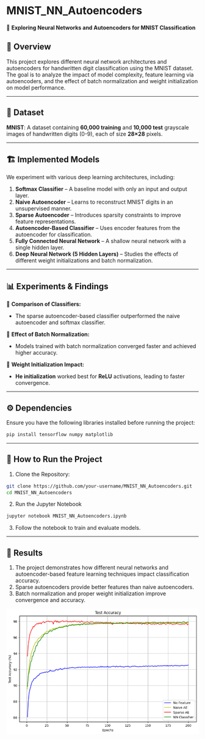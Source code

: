 # MNIST_NN_Autoencoders
🚀 **Exploring Neural Networks and Autoencoders for MNIST Classification**

## 📌 Overview
This project explores different neural network architectures and autoencoders for handwritten digit classification using the MNIST dataset. The goal is to analyze the impact of model complexity, feature learning via autoencoders, and the effect of batch normalization and weight initialization on model performance.

---

## 📂 Dataset
**MNIST**: A dataset containing **60,000 training** and **10,000 test** grayscale images of handwritten digits (0-9), each of size **28×28** pixels.

---

## 🏗️ Implemented Models
We experiment with various deep learning architectures, including:

1. **Softmax Classifier** – A baseline model with only an input and output layer.
2. **Naive Autoencoder** – Learns to reconstruct MNIST digits in an unsupervised manner.
3. **Sparse Autoencoder** – Introduces sparsity constraints to improve feature representations.
4. **Autoencoder-Based Classifier** – Uses encoder features from the autoencoder for classification.
5. **Fully Connected Neural Network** – A shallow neural network with a single hidden layer.
6. **Deep Neural Network (5 Hidden Layers)** – Studies the effects of different weight initializations and batch normalization.

---

## 📊 Experiments & Findings
🔹 **Comparison of Classifiers:**  
   - The sparse autoencoder-based classifier outperformed the naive autoencoder and softmax classifier.  
   
🔹 **Effect of Batch Normalization:**  
   - Models trained with batch normalization converged faster and achieved higher accuracy.

🔹 **Weight Initialization Impact:**  
   - **He initialization** worked best for **ReLU** activations, leading to faster convergence.

---

## ⚙️ Dependencies
Ensure you have the following libraries installed before running the project:

```bash
pip install tensorflow numpy matplotlib
```
---
## 🚀 How to Run the Project
1. Clone the Repository:
```bash
git clone https://github.com/your-username/MNIST_NN_Autoencoders.git
cd MNIST_NN_Autoencoders
```
2. Run the Jupyter Notebook
```bash
jupyter notebook MNIST_NN_Autoencoders.ipynb
```
3. Follow the notebook to train and evaluate models.

---

## 📜 Results
1. The project demonstrates how different neural networks and autoencoder-based feature learning techniques impact classification accuracy.
2. Sparse autoencoders provide better features than naive autoencoders.
3. Batch normalization and proper weight initialization improve convergence and accuracy.

![model Accuracy](Images/Model_performance.png)

